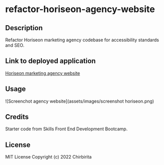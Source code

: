 # refactor-horiseon-agency-website

## Description

Refactor Horiseon marketing agency codebase for accessibility standards and SEO.

## Link to deployed application

[Horiseon marketing agency website](https://chirbirita.github.io/refactor-horiseon-agency-website/)

## Usage

![Screenchot agency website](assets/images/screenshot horiseon.png)

## Credits

Starter code from Skills Front End Development Bootcamp.

## License

MIT License
Copyright (c) 2022 Chirbirita
